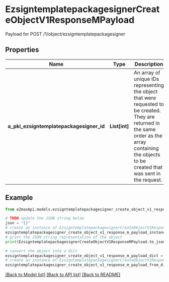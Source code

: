 # EzsigntemplatepackagesignerCreateObjectV1ResponseMPayload

Payload for POST /1/object/ezsigntemplatepackagesigner

## Properties

Name | Type | Description | Notes
------------ | ------------- | ------------- | -------------
**a_pki_ezsigntemplatepackagesigner_id** | **List[int]** | An array of unique IDs representing the object that were requested to be created.  They are returned in the same order as the array containing the objects to be created that was sent in the request. | 

## Example

```python
from eZmaxApi.models.ezsigntemplatepackagesigner_create_object_v1_response_m_payload import EzsigntemplatepackagesignerCreateObjectV1ResponseMPayload

# TODO update the JSON string below
json = "{}"
# create an instance of EzsigntemplatepackagesignerCreateObjectV1ResponseMPayload from a JSON string
ezsigntemplatepackagesigner_create_object_v1_response_m_payload_instance = EzsigntemplatepackagesignerCreateObjectV1ResponseMPayload.from_json(json)
# print the JSON string representation of the object
print(EzsigntemplatepackagesignerCreateObjectV1ResponseMPayload.to_json())

# convert the object into a dict
ezsigntemplatepackagesigner_create_object_v1_response_m_payload_dict = ezsigntemplatepackagesigner_create_object_v1_response_m_payload_instance.to_dict()
# create an instance of EzsigntemplatepackagesignerCreateObjectV1ResponseMPayload from a dict
ezsigntemplatepackagesigner_create_object_v1_response_m_payload_from_dict = EzsigntemplatepackagesignerCreateObjectV1ResponseMPayload.from_dict(ezsigntemplatepackagesigner_create_object_v1_response_m_payload_dict)
```
[[Back to Model list]](../README.md#documentation-for-models) [[Back to API list]](../README.md#documentation-for-api-endpoints) [[Back to README]](../README.md)


